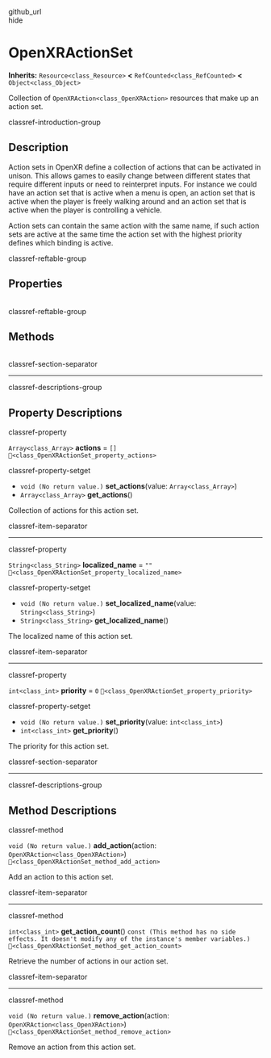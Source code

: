 github\_url  
hide

# OpenXRActionSet

**Inherits:** `Resource<class_Resource>` **&lt;**
`RefCounted<class_RefCounted>` **&lt;** `Object<class_Object>`

Collection of `OpenXRAction<class_OpenXRAction>` resources that make up
an action set.

classref-introduction-group

## Description

Action sets in OpenXR define a collection of actions that can be
activated in unison. This allows games to easily change between
different states that require different inputs or need to reinterpret
inputs. For instance we could have an action set that is active when a
menu is open, an action set that is active when the player is freely
walking around and an action set that is active when the player is
controlling a vehicle.

Action sets can contain the same action with the same name, if such
action sets are active at the same time the action set with the highest
priority defines which binding is active.

classref-reftable-group

## Properties

<table>
<tbody>
<tr>
</tr>
<tr>
</tr>
<tr>
</tr>
</tbody>
</table>

classref-reftable-group

## Methods

<table>
<tbody>
<tr>
</tr>
<tr>
</tr>
<tr>
</tr>
</tbody>
</table>

classref-section-separator

------------------------------------------------------------------------

classref-descriptions-group

## Property Descriptions

classref-property

`Array<class_Array>` **actions** = `[]`
`🔗<class_OpenXRActionSet_property_actions>`

classref-property-setget

-   `void (No return value.)` **set\_actions**(value:
    `Array<class_Array>`)
-   `Array<class_Array>` **get\_actions**()

Collection of actions for this action set.

classref-item-separator

------------------------------------------------------------------------

classref-property

`String<class_String>` **localized\_name** = `""`
`🔗<class_OpenXRActionSet_property_localized_name>`

classref-property-setget

-   `void (No return value.)` **set\_localized\_name**(value:
    `String<class_String>`)
-   `String<class_String>` **get\_localized\_name**()

The localized name of this action set.

classref-item-separator

------------------------------------------------------------------------

classref-property

`int<class_int>` **priority** = `0`
`🔗<class_OpenXRActionSet_property_priority>`

classref-property-setget

-   `void (No return value.)` **set\_priority**(value: `int<class_int>`)
-   `int<class_int>` **get\_priority**()

The priority for this action set.

classref-section-separator

------------------------------------------------------------------------

classref-descriptions-group

## Method Descriptions

classref-method

`void (No return value.)` **add\_action**(action:
`OpenXRAction<class_OpenXRAction>`)
`🔗<class_OpenXRActionSet_method_add_action>`

Add an action to this action set.

classref-item-separator

------------------------------------------------------------------------

classref-method

`int<class_int>` **get\_action\_count**()
`const (This method has no side effects. It doesn't modify any of the instance's member variables.)`
`🔗<class_OpenXRActionSet_method_get_action_count>`

Retrieve the number of actions in our action set.

classref-item-separator

------------------------------------------------------------------------

classref-method

`void (No return value.)` **remove\_action**(action:
`OpenXRAction<class_OpenXRAction>`)
`🔗<class_OpenXRActionSet_method_remove_action>`

Remove an action from this action set.
